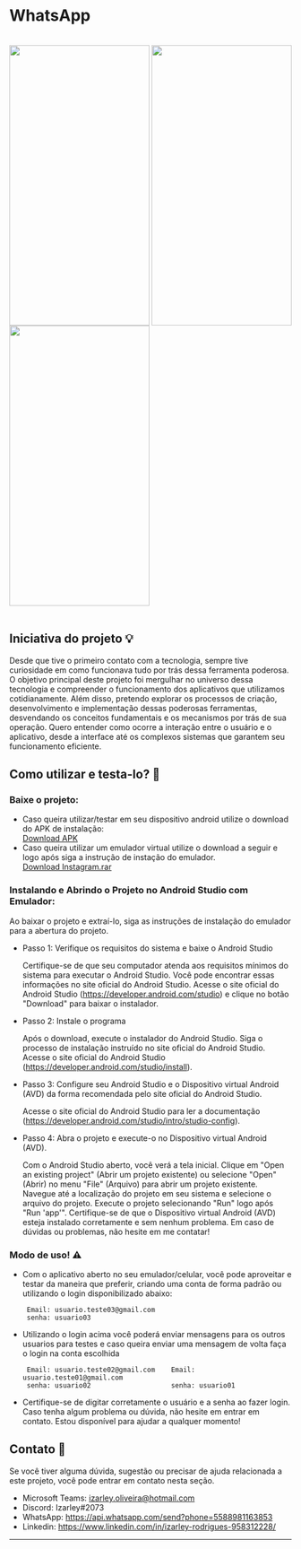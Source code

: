 # WhatsApp

<br>
<img align="center" height="500" width="250" src="https://github.com/devizarley/Projects-Mobile/assets/96016937/f5def5f9-4381-410e-8610-b72e71d4b105" />
<img align="center" height="500" width="250" src="https://github.com/devizarley/Projects-Mobile/assets/96016937/3b656a4f-cab5-466c-a56a-b4866e1a47c2" />
<img align="center" height="500" width="250" src="https://github.com/devizarley/Projects-Mobile/assets/96016937/543aae88-220a-44b4-ac0d-5273c4d6a660" />
<br><br>

## Iniciativa do projeto 💡

Desde que tive o primeiro contato com a tecnologia, sempre tive curiosidade em como funcionava tudo por trás dessa ferramenta poderosa. O objetivo principal deste projeto foi mergulhar no universo dessa tecnologia e compreender o funcionamento dos aplicativos que utilizamos cotidianamente. Além disso, pretendo explorar os processos de criação, desenvolvimento e implementação dessas poderosas ferramentas, desvendando os conceitos fundamentais e os mecanismos por trás de sua operação. Quero entender como ocorre a interação entre o usuário e o aplicativo, desde a interface até os complexos sistemas que garantem seu funcionamento eficiente.

## Como utilizar e testa-lo? 🤔

   ### Baixe o projeto:
   * Caso queira utilizar/testar em seu dispositivo android utilize o download do APK de instalação:<br>
      [Download APK](https://drive.google.com/file/d/1M-VhCwCL9CD-JqrnMqaJwVdWj4m_veiu/view?usp=sharing)
   * Caso queira utilizar um emulador virtual utilize o download a seguir e logo após siga a instrução de instação do emulador.<br>
      [Download Instagram.rar](https://drive.google.com/file/d/1sAs3sYmd6R5SZV5W3qN5TYXbTfT7ysP-/view?usp=sharing)

   ### Instalando e Abrindo o Projeto no Android Studio com Emulador:
   Ao baixar o projeto e extraí-lo, siga as instruções de instalação do emulador para a abertura do projeto.

  * Passo 1: Verifique os requisitos do sistema e baixe o Android Studio

    Certifique-se de que seu computador atenda aos requisitos mínimos do sistema para executar o Android Studio. Você pode encontrar essas informações no site oficial do Android Studio. Acesse o site oficial do Android Studio (https://developer.android.com/studio) e clique no botão "Download" para baixar o instalador.

  * Passo 2: Instale o programa

    Após o download, execute o instalador do Android Studio. Siga o processo de instalação instruído no site oficial do Android Studio. Acesse o site oficial do Android Studio (https://developer.android.com/studio/install).

  * Passo 3: Configure seu Android Studio e o Dispositivo virtual Android (AVD) da forma recomendada pelo site oficial do Android Studio.

    Acesse o site oficial do Android Studio para ler a documentação (https://developer.android.com/studio/intro/studio-config).

  * Passo 4: Abra o projeto e execute-o no Dispositivo virtual Android (AVD).

    Com o Android Studio aberto, você verá a tela inicial. Clique em "Open an existing project" (Abrir um projeto existente) ou selecione "Open" (Abrir) no menu "File" (Arquivo) para abrir um projeto existente. Navegue até a localização do projeto em seu sistema e selecione o arquivo do projeto. Execute o projeto selecionando "Run" logo após "Run 'app'". Certifique-se de que o Dispositivo virtual Android (AVD) esteja instalado corretamente e sem nenhum problema. Em caso de dúvidas ou problemas, não hesite em me contatar!
    
  ### Modo de uso! ⚠
   * Com o aplicativo aberto no seu emulador/celular, você pode aproveitar e testar da maneira que preferir, criando uma conta de forma padrão ou utilizando o login disponibilizado abaixo:

          Email: usuario.teste03@gmail.com
          senha: usuario03
          
   * Utilizando o login acima você poderá enviar mensagens para os outros usuarios para testes e caso queira enviar uma mensagem de volta faça o login na conta escolhida
          
          Email: usuario.teste02@gmail.com    Email: usuario.teste01@gmail.com
          senha: usuario02                    senha: usuario01
          
   * Certifique-se de digitar corretamente o usuário e a senha ao fazer login. Caso tenha algum problema ou dúvida, não hesite em entrar em contato. Estou disponível para ajudar a qualquer momento!

## Contato 💭

Se você tiver alguma dúvida, sugestão ou precisar de ajuda relacionada a este projeto, você pode entrar em contato nesta seção.

* Microsoft Teams: [izarley.oliveira@hotmail.com](https://teams.live.com/l/invite/FAA-mtkaaMnD6zXiAI)
* Discord: Izarley#2073
* WhatsApp: https://api.whatsapp.com/send?phone=5588981163853
* Linkedin: https://www.linkedin.com/in/izarley-rodrigues-958312228/

---

